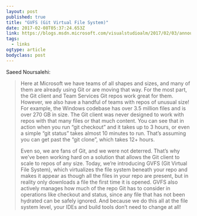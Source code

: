 ```yaml
---
layout: post 
published: true 
title: "GVFS (Git Virtual File System)" 
date: 2017-02-08T05:37:24.653Z 
link: https://blogs.msdn.microsoft.com/visualstudioalm/2017/02/03/announcing-gvfs-git-virtual-file-system/ 
tags:
  - links
ogtype: article 
bodyclass: post 
---
```


Saeed Noursalehi:

> Here at Microsoft we have teams of all shapes and sizes, and many of them are already using Git or are moving that way. For the most part, the Git client and Team Services Git repos work great for them. However, we also have a handful of teams with repos of unusual size! For example, the Windows codebase has over 3.5 million files and is over 270 GB in size. The Git client was never designed to work with repos with that many files or that much content. You can see that in action when you run “git checkout” and it takes up to 3 hours, or even a simple “git status” takes almost 10 minutes to run. That’s assuming you can get past the “git clone”, which takes 12+ hours.
> 
> Even so, we are fans of Git, and we were not deterred. That’s why we’ve been working hard on a solution that allows the Git client to scale to repos of any size. Today, we’re introducing GVFS (Git Virtual File System), which virtualizes the file system beneath your repo and makes it appear as though all the files in your repo are present, but in reality only downloads a file the first time it is opened. GVFS also actively manages how much of the repo Git has to consider in operations like checkout and status, since any file that has not been hydrated can be safely ignored. And because we do this all at the file system level, your IDEs and build tools don’t need to change at all!

